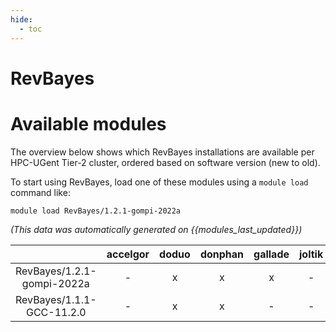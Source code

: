 ```yaml
---
hide:
  - toc
---
```


RevBayes
========

# Available modules


The overview below shows which RevBayes installations are available per HPC-UGent Tier-2 cluster, ordered based on software version (new to old).

To start using RevBayes, load one of these modules using a `module load` command like:

```shell
module load RevBayes/1.2.1-gompi-2022a
```

*(This data was automatically generated on {{modules_last_updated}})*  

| |accelgor|doduo|donphan|gallade|joltik|shinx|
| :---: | :---: | :---: | :---: | :---: | :---: | :---: |
|RevBayes/1.2.1-gompi-2022a|-|x|x|x|-|-|
|RevBayes/1.1.1-GCC-11.2.0|-|x|x|-|-|-|
